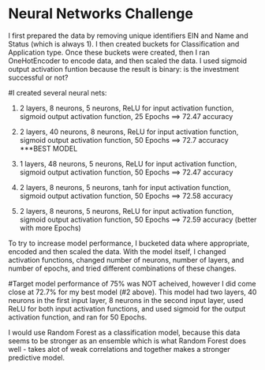 # Neural Networks Challenge

I first prepared the data by removing unique identifiers EIN and Name and Status (which is always 1).  I then created buckets for Classification and Application type.  Once these buckets were created, then I ran OneHotEncoder to encode data, and then scaled the data.  I used sigmoid output activation funtion because the result is binary: is the investment successful or not?

#I created several neural nets:

1. 2 layers, 8 neurons, 5 neurons, ReLU for input activation function, sigmoid output activation function, 25 Epochs ==> 72.47 accuracy

2. 2 layers, 40 neurons, 8 neurons, ReLU for input activation function, sigmoid output activation function, 50 Epochs ==> 72.7 accuracy ***BEST MODEL

3. 1 layers, 48 neurons, 5 neurons, ReLU for input activation function, sigmoid output activation function, 50 Epochs ==> 72.47 accuracy

4. 2 layers, 8 neurons, 5 neurons, tanh for input activation function, sigmoid output activation function, 50 Epochs ==> 72.58 accuracy

5. 2 layers, 8 neurons, 5 neurons, ReLU for input activation function, sigmoid output activation function, 50 Epochs ==> 72.59 accuracy (better with more Epochs)

To try to increase model performance, I bucketed data where appropriate, encoded and then scaled the data.  With the model itself, I changed activation functions, changed number of neurons, number of layers, and number of epochs, and tried different combinations of these changes.

#Target model performance of 75% was NOT acheived, however I did come close at 72.7% for my best model (#2 above).  This model had two layers, 40 neurons in the first input layer, 8 neurons in the second input layer, used ReLU for both input activation functions, and used sigmoid for the output activation function, and ran for 50 Epochs.

I would use Random Forest as a classification model, because this data seems to be stronger as an ensemble which is what Random Forest does well - takes alot of weak correlations and together makes a stronger predictive model.
